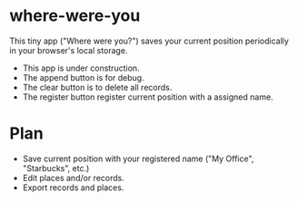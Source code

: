 # where-were-you

This tiny app ("Where were you?") saves your current position periodically in your browser's local storage.

* This app is under construction.
* The append button is for debug.
* The clear button is to delete all records.
* The register button register current position with a assigned name.

# Plan

* Save current position with your registered name ("My Office", "Starbucks", etc.)
* Edit places and/or records.
* Export records and places.

